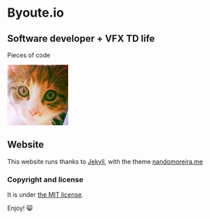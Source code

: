 # Byoute.io

## Software developer + VFX TD life
Pieces of code

![Byoute<3Pixellou](source/assets/images/pixellou.jpg)


## Website
This website runs thanks to [Jekyll](http://jekyllrb.com/), with the theme [nandomoreira.me](http://nandomoreira.me/nandomoreira-jekyll-theme/)

### Copyright and license

It is under [the MIT license](/LICENSE).

Enjoy! :smile_cat:
